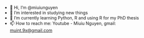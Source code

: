 - 👋 Hi, I’m @miuiunguyen
- 👀 I’m interested in studying new things
- 🌱 I’m currently learning Python, R and using R for my PhD thesis
- 📫 How to reach me: Youtube - Miuiu Nguyen, gmail: muint.9x@gmail.com

<!---
miuiunguyen/miuiunguyen is a ✨ special ✨ repository because its `README.md` (this file) appears on your GitHub profile.
You can click the Preview link to take a look at your changes.
--->
